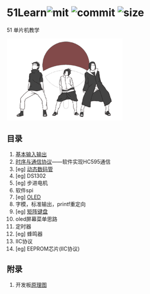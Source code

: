 # 51Learn![mit](https://img.shields.io/github/license/ultrman-seven/51Learn) ![commit](https://img.shields.io/github/last-commit/ultrman-seven/51Learn) ![size](https://img.shields.io/github/repo-size/ultrman-seven/51Learn)

51 单片机教学

![img](./doc/uchiha.gif)

## 目录

1. [基本输入输出](./doc/chap1.md)
2. [时序与通信协议](./doc/chap2.md)——软件实现HC595通信
3. [eg] [动态数码管](./project/%E6%95%B0%E7%A0%81%E7%AE%A1.c)
4. [eg] DS1302
5. [eg] 步进电机
6. 软件spi
7. [eg] [OLED](./)
8. 字模，标准输出，printf重定向
9. [eg] [矩阵键盘](./)
10. oled屏幕菜单思路
11. 定时器
12. [eg] 蜂鸣器
13. IIC协议
14. [eg] EEPROM芯片(IIC协议)

## 附录

1. 开发板[原理图](./doc/%E6%99%AE%E4%B8%AD51-%E5%8D%95%E6%A0%B8-A3%26A4%E5%BC%80%E5%8F%91%E6%9D%BF%E5%8E%9F%E7%90%86%E5%9B%BE.pdf)
